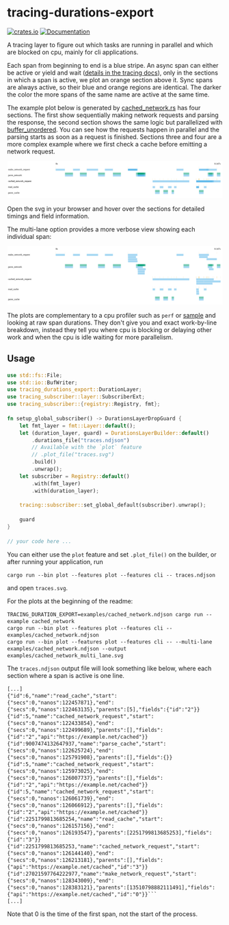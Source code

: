 # tracing-durations-export

[![crates.io](https://img.shields.io/crates/v/tracing-durations-export.svg?logo=rust)](https://crates.io/crates/tracing-durations-export)
[![Documentation](https://docs.rs/tracing-durations-export/badge.svg)](https://docs.rs/tracing-durations-export)

A tracing layer to figure out which tasks are running in parallel and which are blocked on cpu, mainly for cli applications.

Each span from beginning to end is a blue stripe. An async span can either be active or yield and wait ([details in the tracing docs](https://docs.rs/tracing/latest/tracing/struct.Span.html#in-asynchronous-code)), only in the sections in which a span is active, we plot an orange section above it. Sync spans are always active, so their blue and orange regions are identical. The darker the color the more spans of the same name are active at the same time.

The example plot below is generated by [cached_network.rs](examples/cached_network.rs) has four sections. The first show sequentially making network requests and parsing the response, the second section shows the same logic but parallelized with [buffer_unordered](https://docs.rs/futures/latest/futures/stream/trait.StreamExt.html#method.buffer_unordered). You can see how the requests happen in parallel and the parsing starts as soon as a request is finished. Sections three and four are a more complex example where we first check a cache before emitting a network request.

![Example plot](examples/cached_network.svg)

Open the svg in your browser and hover over the sections for detailed timings and field information.

The multi-lane option provides a more verbose view showing each individual span:

![Example plot, multi lane](examples/cached_network_multi_lane.svg)

The plots are complementary to a cpu profiler such as `perf` or [sample](https://github.com/mstange/samply) and looking at raw span durations. They don't give you and exact work-by-line breakdown, instead they tell you where cpu is blocking or delaying other work and when the cpu is idle waiting for more parallelism.

## Usage

```rust
use std::fs::File;
use std::io::BufWriter;
use tracing_durations_export::DurationLayer;
use tracing_subscriber::layer::SubscriberExt;
use tracing_subscriber::{registry::Registry, fmt};

fn setup_global_subscriber() -> DurationsLayerDropGuard {
    let fmt_layer = fmt::Layer::default();
    let (duration_layer, guard) = DurationsLayerBuilder::default()
        .durations_file("traces.ndjson")
        // Available with the `plot` feature
        // .plot_file("traces.svg")
        .build()
        .unwrap();
    let subscriber = Registry::default()
        .with(fmt_layer)
        .with(duration_layer);

    tracing::subscriber::set_global_default(subscriber).unwrap();

    guard
}

// your code here ...
```

You can either use the `plot` feature and set `.plot_file()` on the builder, or after running your application, run

```shell
cargo run --bin plot --features plot --features cli -- traces.ndjson
```

and open `traces.svg`.

For the plots at the beginning of the readme:

```shell
TRACING_DURATION_EXPORT=examples/cached_network.ndjson cargo run --example cached_network
cargo run --bin plot --features plot --features cli -- examples/cached_network.ndjson
cargo run --bin plot --features plot --features cli -- --multi-lane examples/cached_network.ndjson --output examples/cached_network_multi_lane.svg
```

The `traces.ndjson` output file will look something like below, where each section where a span is active is one line.

```ndjson
[...]
{"id":6,"name":"read_cache","start":{"secs":0,"nanos":122457871},"end":{"secs":0,"nanos":122463135},"parents":[5],"fields":{"id":"2"}}
{"id":5,"name":"cached_network_request","start":{"secs":0,"nanos":122433854},"end":{"secs":0,"nanos":122499689},"parents":[],"fields":{"id":"2","api":"https://example.net/cached"}}
{"id":9007474132647937,"name":"parse_cache","start":{"secs":0,"nanos":122625724},"end":{"secs":0,"nanos":125791908},"parents":[],"fields":{}}
{"id":5,"name":"cached_network_request","start":{"secs":0,"nanos":125973025},"end":{"secs":0,"nanos":126007737},"parents":[],"fields":{"id":"2","api":"https://example.net/cached"}}
{"id":5,"name":"cached_network_request","start":{"secs":0,"nanos":126061739},"end":{"secs":0,"nanos":126066912},"parents":[],"fields":{"id":"2","api":"https://example.net/cached"}}
{"id":2251799813685254,"name":"read_cache","start":{"secs":0,"nanos":126157156},"end":{"secs":0,"nanos":126193547},"parents":[2251799813685253],"fields":{"id":"3"}}
{"id":2251799813685253,"name":"cached_network_request","start":{"secs":0,"nanos":126144140},"end":{"secs":0,"nanos":126213181},"parents":[],"fields":{"api":"https://example.net/cached","id":"3"}}
{"id":27021597764222977,"name":"make_network_request","start":{"secs":0,"nanos":128343009},"end":{"secs":0,"nanos":128383121},"parents":[13510798882111491],"fields":{"api":"https://example.net/cached","id":"0"}}```
[...]
```

Note that 0 is the time of the first span, not the start of the process.
